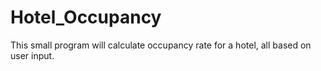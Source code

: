 # Hotel_Occupancy
This small program will calculate occupancy rate for a hotel, all based on user input.

